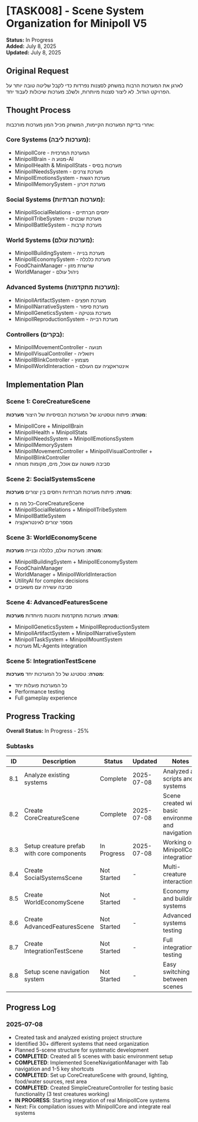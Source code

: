 # [TASK008] - Scene System Organization for Minipoll V5

**Status:** In Progress  
**Added:** July 8, 2025  
**Updated:** July 8, 2025

## Original Request
לארגן את המערכות הרבות במשחק לסצנות נפרדות כדי לקבל שליטה טובה יותר על הפרויקט הגדול. לא ליצור סצנות מיותרות, ולשלב מערכות שיכולות לעבוד יחד.

## Thought Process

אחרי בדיקת המערכות הקיימות, המשחק מכיל המון מערכות מורכבות:

### Core Systems (מערכות ליבה):
- MinipollCore - המערכת המרכזית
- MinipollBrain - מנוע ה-AI
- MinipollHealth & MinipollStats - מערכות בסיס
- MinipollNeedsSystem - מערכת צרכים
- MinipollEmotionsSystem - מערכת רגשות
- MinipollMemorySystem - מערכת זיכרון

### Social Systems (מערכות חברתיות):
- MinipollSocialRelations - יחסים חברתיים
- MinipollTribeSystem - מערכת שבטים
- MinipollBattleSystem - מערכת קרבות

### World Systems (מערכות עולם):
- MinipollBuildingSystem - מערכת בנייה
- MinipollEconomySystem - מערכת כלכלה
- FoodChainManager - שרשרת מזון
- WorldManager - ניהול עולם

### Advanced Systems (מערכות מתקדמות):
- MinipollArtifactSystem - מערכת חפצים
- MinipollNarrativeSystem - מערכת סיפור
- MinipollGeneticsSystem - מערכת גנטיקה
- MinipollReproductionSystem - מערכת רבייה

### Controllers (בקרים):
- MinipollMovementController - תנועה
- MinipollVisualController - ויזואליה
- MinipollBlinkController - מצמוץ
- MinipollWorldInteraction - אינטראקציה עם העולם

## Implementation Plan

### Scene 1: CoreCreatureScene
**מטרה**: פיתוח וטסטינג של המערכות הבסיסיות של היצור
**מערכות**:
- MinipollCore + MinipollBrain 
- MinipollHealth + MinipollStats
- MinipollNeedsSystem + MinipollEmotionsSystem
- MinipollMemorySystem
- MinipollMovementController + MinipollVisualController + MinipollBlinkController
- סביבה פשוטה עם אוכל, מים, מקומות מנוחה

### Scene 2: SocialSystemsScene  
**מטרה**: פיתוח מערכות חברתיות ויחסים בין יצורים
**מערכות**:
- כל מה מ-CoreCreatureScene
- MinipollSocialRelations + MinipollTribeSystem
- MinipollBattleSystem
- מספר יצורים לאינטראקציה

### Scene 3: WorldEconomyScene
**מטרה**: מערכות עולם, כלכלה ובנייה
**מערכות**:
- MinipollBuildingSystem + MinipollEconomySystem
- FoodChainManager
- WorldManager + MinipollWorldInteraction
- UtilityAI for complex decisions
- סביבה עשירה עם משאבים

### Scene 4: AdvancedFeaturesScene
**מטרה**: מערכות מתקדמות ותכונות מיוחדות
**מערכות**:
- MinipollGeneticsSystem + MinipollReproductionSystem
- MinipollArtifactSystem + MinipollNarrativeSystem
- MinipollTaskSystem + MinipollMountSystem
- מערכות ML-Agents integration

### Scene 5: IntegrationTestScene
**מטרה**: טסטינג של כל המערכות יחד
**מערכות**:
- כל המערכות פועלות יחד
- Performance testing
- Full gameplay experience

## Progress Tracking

**Overall Status:** In Progress - 25%

### Subtasks
| ID | Description | Status | Updated | Notes |
|----|-------------|--------|---------|-------|
| 8.1 | Analyze existing systems | Complete | 2025-07-08 | Analyzed all scripts and systems |
| 8.2 | Create CoreCreatureScene | Complete | 2025-07-08 | Scene created with basic environment and navigation |
| 8.3 | Setup creature prefab with core components | In Progress | 2025-07-08 | Working on MinipollCore integration |
| 8.4 | Create SocialSystemsScene | Not Started | - | Multi-creature interactions |
| 8.5 | Create WorldEconomyScene | Not Started | - | Economy and building systems |
| 8.6 | Create AdvancedFeaturesScene | Not Started | - | Advanced systems testing |
| 8.7 | Create IntegrationTestScene | Not Started | - | Full integration testing |
| 8.8 | Setup scene navigation system | Not Started | - | Easy switching between scenes |

## Progress Log
### 2025-07-08
- Created task and analyzed existing project structure
- Identified 30+ different systems that need organization
- Planned 5-scene structure for systematic development
- **COMPLETED**: Created all 5 scenes with basic environment setup
- **COMPLETED**: Implemented SceneNavigationManager with Tab navigation and 1-5 key shortcuts
- **COMPLETED**: Set up CoreCreatureScene with ground, lighting, food/water sources, rest area
- **COMPLETED**: Created SimpleCreatureController for testing basic functionality (3 test creatures working)
- **IN PROGRESS**: Starting integration of real MinipollCore systems
- Next: Fix compilation issues with MinipollCore and integrate real systems
